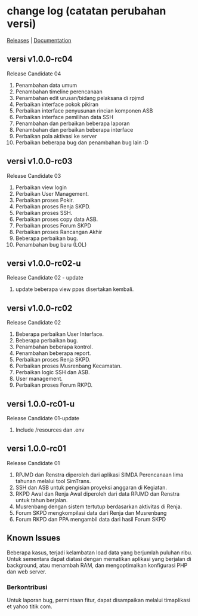 # change log (catatan perubahan versi)

[Releases](https://github.com/simda-id/simcan/releases) | [Documentation](https://github.com/simda-id/simcan/wiki)

## versi v1.0.0-rc04

Release Candidate 04

1. Penambahan data umum
2. Penambahan timeline perencanaan
3. Penambahan edit urusan/bidang pelaksana di rpjmd
4. Perbaikan interface pokok pikiran
5. Perbaikan interface penyusunan rincian komponen ASB
6. Perbaikan interface pemilihan data SSH
7. Penambahan dan perbaikan beberapa laporan
8. Penambahan dan perbaikan beberapa interface
9. Perbaikan pola aktivasi ke server
10. Perbaikan beberapa bug dan penambahan bug lain :D

## versi v1.0.0-rc03

Release Candidate 03

1. Perbaikan view login
2. Perbaikan User Management.
3. Perbaikan proses Pokir.
4. Perbaikan proses Renja SKPD.
5. Perbaikan proses SSH.
6. Perbaikan proses copy data ASB.
7. Perbaikan proses Forum SKPD
8. Perbaikan proses Rancangan Akhir
9. Beberapa perbaikan bug.
10. Penambahan bug baru (LOL)

## versi v1.0.0-rc02-u

Release Candidate 02 - update

1. update beberapa view ppas disertakan kembali.

## versi v1.0.0-rc02

Release Candidate 02

1. Beberapa perbaikan User Interface.
2. Beberapa perbaikan bug.
3. Penambahan beberapa kontrol.
4. Penambahan beberapa report.
5. Perbaikan proses Renja SKPD.
6. Perbaikan proses Musrenbang Kecamatan.
7. Perbaikan logic SSH dan ASB.
8. User management.
9. Perbaikan proses Forum RKPD.

## versi 1.0.0-rc01-u

Release Candidate 01-update

1. Include /resources dan .env

## versi 1.0.0-rc01

Release Candidate 01

1. RPJMD dan Renstra diperoleh dari aplikasi SIMDA Perencanaan lima tahunan melalui tool SimTrans.
2. SSH dan ASB untuk pengisian proyeksi anggaran di Kegiatan.
3. RKPD Awal dan Renja Awal diperoleh dari data RPJMD dan Renstra untuk tahun berjalan.
4. Musrenbang dengan sistem tertutup berdasarkan aktivitas di Renja.
5. Forum SKPD mengkompilasi data dari Renja dan Musrenbang
6. Forum RKPD dan PPA mengambil data dari hasil Forum SKPD

## Known Issues

Beberapa kasus, terjadi kelambatan load data yang berjumlah puluhan ribu. Untuk sementara dapat diatasi dengan mematikan aplikasi yang berjalan di background, atau menambah RAM, dan mengoptimalkan konfigurasi PHP dan web server.

### Berkontribusi

Untuk laporan bug, permintaan fitur, dapat disampaikan melalui timaplikasi et yahoo titik com.
